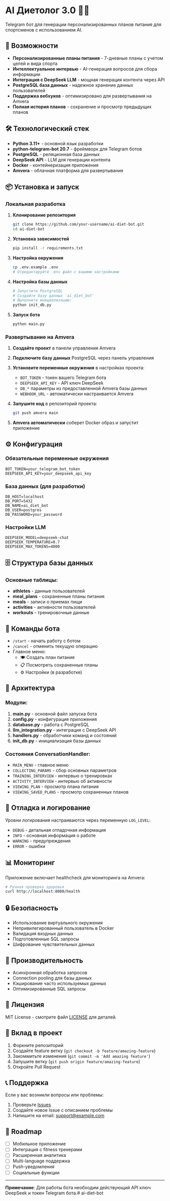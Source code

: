 # AI Диетолог 3.0 🤖🍎

Telegram бот для генерации персонализированных планов питания для спортсменов с использованием AI.

## 🚀 Возможности

- **Персонализированные планы питания** - 7-дневные планы с учетом целей и вида спорта
- **Интеллектуальное интервью** - AI-генерация вопросов для сбора информации
- **Интеграция с DeepSeek LLM** - мощная генерация контента через API
- **PostgreSQL база данных** - надежное хранение данных пользователей
- **Поддержка вебхуков** - оптимизировано для развертывания на Amvera
- **Полная история планов** - сохранение и просмотр предыдущих планов

## 🛠 Технологический стек

- **Python 3.11+** - основной язык разработки
- **python-telegram-bot 20.7** - фреймворк для Telegram ботов
- **PostgreSQL** - реляционная база данных
- **DeepSeek API** - LLM для генерации контента
- **Docker** - контейнеризация приложения
- **Amvera** - облачная платформа для развертывания

## 📦 Установка и запуск

### Локальная разработка

1. **Клонирование репозитория**
   ```bash
   git clone https://github.com/your-username/ai-diet-bot.git
   cd ai-diet-bot
   ```

2. **Установка зависимостей**
   ```bash
   pip install -r requirements.txt
   ```

3. **Настройка окружения**
   ```bash
   cp .env.example .env
   # Отредактируйте .env файл с вашими настройками
   ```

4. **Настройка базы данных**
   ```bash
   # Запустите PostgreSQL
   # Создайте базу данных 'ai_diet_bot'
   # Выполните инициализацию:
   python init_db.py
   ```

5. **Запуск бота**
   ```bash
   python main.py
   ```

### Развертывание на Amvera

1. **Создайте проект** в панели управления Amvera
2. **Подключите базу данных** PostgreSQL через панель управления
3. **Установите переменные окружения** в настройках проекта:
   - `BOT_TOKEN` - токен вашего Telegram бота
   - `DEEPSEEK_API_KEY` - API ключ DeepSeek
   - `DB_*` параметры из предоставленной Amvera базы данных
   - `WEBHOOK_URL` - автоматически настраивается Amvera

4. **Запушите код** в репозиторий проекта:
   ```bash
   git push amvera main
   ```

5. **Amvera автоматически** соберет Docker образ и запустит приложение

## ⚙️ Конфигурация

### Обязательные переменные окружения

```env
BOT_TOKEN=your_telegram_bot_token
DEEPSEEK_API_KEY=your_deepseek_api_key
```

### База данных (для разработки)

```env
DB_HOST=localhost
DB_PORT=5432
DB_NAME=ai_diet_bot
DB_USER=postgres
DB_PASSWORD=your_password
```

### Настройки LLM

```env
DEEPSEEK_MODEL=deepseek-chat
DEEPSEEK_TEMPERATURE=0.7
DEEPSEEK_MAX_TOKENS=4000
```

## 🗄 Структура базы данных

### Основные таблицы:

- **athletes** - данные пользователей
- **meal_plans** - сохраненные планы питания
- **meals** - записи о приемах пищи
- **activities** - активности пользователей
- **workouts** - тренировочные данные

## 🤖 Команды бота

- `/start` - начать работу с ботом
- `/cancel` - отменить текущую операцию
- Главное меню:
  - 🍽 Создать план питания
  - 📋 Посмотреть сохраненные планы
  - ⚙️ Настройки (в разработке)

## 🔧 Архитектура

### Модули:

1. **main.py** - основной файл запуска бота
2. **config.py** - конфигурация приложения
3. **database.py** - работа с PostgreSQL
4. **llm_integration.py** - интеграция с DeepSeek API
5. **handlers.py** - обработчики команд и состояний
6. **init_db.py** - инициализация базы данных

### Состояния ConversationHandler:

- `MAIN_MENU` - главное меню
- `COLLECTING_PARAMS` - сбор основных параметров
- `TRAINING_INTERVIEW` - интервью о тренировках
- `ACTIVITY_INTERVIEW` - интервью об активности
- `VIEWING_PLAN` - просмотр плана питания
- `VIEWING_SAVED_PLANS` - просмотр сохраненных планов

## 🐛 Отладка и логирование

Уровни логирования настраиваются через переменную `LOG_LEVEL`:

- `DEBUG` - детальная отладочная информация
- `INFO` - основная информация о работе
- `WARNING` - предупреждения
- `ERROR` - ошибки

## 📊 Мониторинг

Приложение включает healthcheck для мониторинга на Amvera:

```bash
# Ручная проверка здоровья
curl http://localhost:8080/health
```

## 🔒 Безопасность

- Использование виртуального окружения
- Непривилегированный пользователь в Docker
- Валидация входных данных
- Подготовленные SQL запросы
- Шифрование чувствительных данных

## 🚀 Производительность

- Асинхронная обработка запросов
- Connection pooling для базы данных
- Кэширование часто используемых данных
- Оптимизированные SQL запросы

## 📝 Лицензия

MIT License - смотрите файл [LICENSE](LICENSE) для деталей.

## 🤝 Вклад в проект

1. Форкните репозиторий
2. Создайте feature ветку (`git checkout -b feature/amazing-feature`)
3. Закоммитьте изменения (`git commit -m 'Add amazing feature'`)
4. Запушите ветку (`git push origin feature/amazing-feature`)
5. Откройте Pull Request

## 📞 Поддержка

Если у вас возникли вопросы или проблемы:

1. Проверьте [Issues](https://github.com/your-username/ai-diet-bot/issues)
2. Создайте новое Issue с описанием проблемы
3. Напишите на email: support@example.com

## 🎯 Roadmap

- [ ] Мобильное приложение
- [ ] Интеграция с fitness трекерами
- [ ] Расширенная аналитика
- [ ] Multi-language поддержка
- [ ] Push-уведомления
- [ ] Социальные функции

---

**Примечание**: Для работы бота необходим действующий API ключ DeepSeek и токен Telegram бота.# ai-diet-bot
